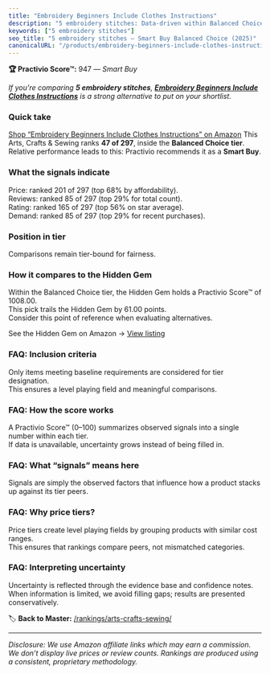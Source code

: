```yaml
---
title: "Embroidery Beginners Include Clothes Instructions"
description: "5 embroidery stitches: Data-driven within Balanced Choice ranking using the Practivio Score™. Positioned by quality, value, demand, findability, momentum."
keywords: ["5 embroidery stitches"]
seo_title: "5 embroidery stitches — Smart Buy Balanced Choice (2025)"
canonicalURL: "/products/embroidery-beginners-include-clothes-instructions-B09MJXZBB2/"
---
```


**🏆 Practivio Score™:** 947 — _Smart Buy_


*If you're comparing **5 embroidery stitches**, **[Embroidery Beginners Include Clothes Instructions](https://www.amazon.com/dp/B09MJXZBB2?tag=practivio-20)** is a strong alternative to put on your shortlist.*
### Quick take
[Shop “Embroidery Beginners Include Clothes Instructions” on Amazon](https://www.amazon.com/dp/B09MJXZBB2?tag=practivio-20)
This Arts, Crafts & Sewing ranks **47 of 297**, inside the **Balanced Choice tier**.  
Relative performance leads to this: Practivio recommends it as a **Smart Buy**.

### What the signals indicate
Price: ranked 201 of 297 (top 68% by affordability).  
Reviews: ranked 85 of 297 (top 29% for total count).  
Rating: ranked 165 of 297 (top 56% on star average).  
Demand: ranked 85 of 297 (top 29% for recent purchases).

### Position in tier
Comparisons remain tier-bound for fairness.

### How it compares to the Hidden Gem
Within the Balanced Choice tier, the Hidden Gem holds a Practivio Score™ of 1008.00.  
This pick trails the Hidden Gem by 61.00 points.  
Consider this point of reference when evaluating alternatives.  

See the Hidden Gem on Amazon → [View listing](https://www.amazon.com/dp/B09XR2LHHL?tag=practivio-20)

### FAQ: Inclusion criteria
Only items meeting baseline requirements are considered for tier designation.  
This ensures a level playing field and meaningful comparisons.

### FAQ: How the score works
A Practivio Score™ (0–100) summarizes observed signals into a single number within each tier.  
If data is unavailable, uncertainty grows instead of being filled in.

### FAQ: What “signals” means here
Signals are simply the observed factors that influence how a product stacks up against its tier peers.

### FAQ: Why price tiers?
Price tiers create level playing fields by grouping products with similar cost ranges.  
This ensures that rankings compare peers, not mismatched categories.

### FAQ: Interpreting uncertainty
Uncertainty is reflected through the evidence base and confidence notes.  
When information is limited, we avoid filling gaps; results are presented conservatively.


🏷️ **Back to Master:** [/rankings/arts-crafts-sewing/](/rankings/arts-crafts-sewing/)

---
_Disclosure: We use Amazon affiliate links which may earn a commission. We don’t display live prices or review counts. Rankings are produced using a consistent, proprietary methodology._
